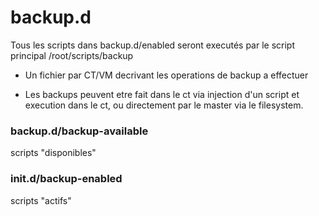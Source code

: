 # backup.d

Tous les scripts dans backup.d/enabled seront executés par le script principal /root/scripts/backup

- Un fichier par CT/VM decrivant les operations de backup a effectuer

- Les backups peuvent etre fait dans le ct via injection d'un script et execution dans le ct, ou directement par le master via le filesystem.

### backup.d/backup-available
scripts "disponibles"

### init.d/backup-enabled
scripts "actifs"
